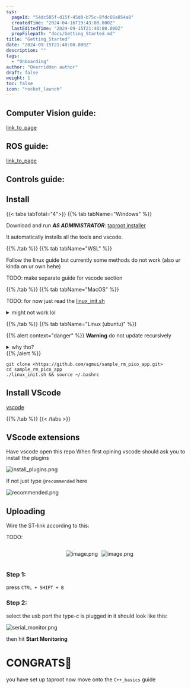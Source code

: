```yaml
---
sys:
  pageId: "54dc585f-d15f-45d0-b75c-8fdc66a854a8"
  createdTime: "2024-04-16T19:43:00.000Z"
  lastEditedTime: "2024-09-15T21:40:00.000Z"
  propFilepath: "docs/Getting_Started.md"
title: "Getting_Started"
date: "2024-09-15T21:40:00.000Z"
description: ""
tags:
  - "Onboarding"
author: "Overridden author"
draft: false
weight: 1
toc: false
icon: "rocket_launch"
---
```


## Computer Vision guide:

[link_to_page](86d45bc0-388b-4d26-8848-44f255f73d0e)

## ROS guide:

[link_to_page](3c76c1de-ec8f-46d6-8b0a-294005edc2d5)

## Controls guide:

## Install

{{< tabs tabTotal="4">}}
{{% tab tabName="Windows" %}}

Download and run _**AS ADMINISTRATOR**_: [taproot installer](https://github.com/Thornbots/TeachingFreshies/releases/tag/1.0)

It automatically installs all the tools and vscode.

{{% /tab %}}
{{% tab tabName="WSL" %}}

Follow the linux guide but currently some methods do not work (also ur kinda on ur own hehe)

TODO: make separate guide for vscode section

{{% /tab %}}
{{% tab tabName="MacOS" %}}

TODO: for now just read the [linux_init.sh](https://github.com/agmui/sample_rm_pico_app/blob/main/linux_init.sh)

<details>
<summary>might not work lol</summary>

`brew install libusb pkg-config`

Next install: [vscode](https://code.visualstudio.com/Download)

</details>

{{% /tab %}}
{{% tab tabName="Linux (ubuntu)" %}}

{{% alert context="danger" %}}
**Warning** do not update recursively
<details>
<summary>why tho?</summary>
There are some submodules that may go on for a while (like tinyusb) and I highly
recommend you don't need to get them.
If you want to see what submodules I update just look in `linux_init.sh`
</details>
{{% /alert %}}

```shell
git clone <https://github.com/agmui/sample_rm_pico_app.git>
cd sample_rm_pico_app
./linux_init.sh && source ~/.bashrc
```

## Install VScode

[vscode](https://code.visualstudio.com/Download)

{{% /tab %}}
{{< /tabs >}}

## VScode extensions

Have vscode open this repo
When first opining vscode should ask you to install the plugins

![install_plugins.png](https://prod-files-secure.s3.us-west-2.amazonaws.com/d518164a-d88e-44d1-a4ee-3adb3bd8bce0/89bd30f0-1825-4e77-867b-0a41ce370880/install_plugins.png?X-Amz-Algorithm=AWS4-HMAC-SHA256&X-Amz-Content-Sha256=UNSIGNED-PAYLOAD&X-Amz-Credential=ASIAZI2LB466R46BCQOJ%2F20250309%2Fus-west-2%2Fs3%2Faws4_request&X-Amz-Date=20250309T140116Z&X-Amz-Expires=3600&X-Amz-Security-Token=IQoJb3JpZ2luX2VjEC0aCXVzLXdlc3QtMiJHMEUCIFnZd5%2Ffn%2B5KdvijgW3Sp7IvamXxlD9PnACnqK5USfuQAiEA5eo4ms%2BEHaxOTctcBEFSIdWcH1hI8jr6IaFPkixya9Iq%2FwMIdRAAGgw2Mzc0MjMxODM4MDUiDI4t53qDsre3Ws6kTircA9%2BknxufEHF6iAhRJW47XXkCJdQlKZVS8bCQXGbDo5H8qalnuzksmcCGTCUcx7Bc4ZPnHxP9Jub3Hg7ktfXRTuwo%2Biuh0bhTC8oWbXxdLAk5%2Bu%2FeifAuAcslO1u5cGsUXsSc12FKxV0wkTTX%2B246jw3YtjN6fKQZW5o8svhYmgKJMKe0ULUlyLzFYUJEf%2F%2B%2Bl%2Fgco8gZbW0X8OUyuy3NOwoujaGL%2FVlQhifJ%2B0GazSEAEkDacPPUA0ddzRSotwQd1w%2BwHmsazDzaHYCtof6DVC7pJXPu%2FleE0LALB278pgEGeqrS1ggedgHYUYhMJ7eFHD%2FGZRfC7ZGt8qNv7yVPbGyQzcBcm%2FXqOvnKvopR8tlpS37WQQbJD8ISRl7iQ04NogLuk1O8qgDwMwOGTeRC40NAFmbmBKnrFy7AowbC2U8CXZG4M6%2BxoTOm%2BUQphkFjYa85r%2B72pfww4bxozaSzENHo1omenz1VyuFRxae0Fa11q18EJsLTBjz1vopnNsvoU8E833Xx1ohcH14u89o64qVdC5xYQtfsbkA8nXAlEMMB2ZLw3%2Fj1qVjnCuVBSMMcwuG41SlZCK%2FG93XXosyqoESQBHEAHZ5blfM3QQ5WPQlYlp%2FE9rspc7mptYKUMKmOtr4GOqUBLW%2Bc12lij1KlDLSO3isAih3d1dSPPeAY1rTDvWvGr5TlKXC6GhXULO7kwPbACMxuVEDf4fYKb2Wb2QAE89ndf0Gbzy3vK57kDumrdX8qd8IoSVWa2r7E63%2BkeYzzYdJwyht3%2B8MdICaEivWkCXvSAouDxHePHwngxJJ2U0jOW75LQJ8nPBHYMGgXpaqSs%2B8xE742TRN04jXhzrtLorwmkUbrl2aG&X-Amz-Signature=5f190e0ab262b68ea6249362dd70fc8320234f7de9a5602f20ffd15ec520005a&X-Amz-SignedHeaders=host&x-id=GetObject)

If not just type `@recommended` here  

![recommended.png](https://prod-files-secure.s3.us-west-2.amazonaws.com/d518164a-d88e-44d1-a4ee-3adb3bd8bce0/61e661e9-5d85-4dfc-be0d-8d2097a5e793/recommended.png?X-Amz-Algorithm=AWS4-HMAC-SHA256&X-Amz-Content-Sha256=UNSIGNED-PAYLOAD&X-Amz-Credential=ASIAZI2LB466R46BCQOJ%2F20250309%2Fus-west-2%2Fs3%2Faws4_request&X-Amz-Date=20250309T140116Z&X-Amz-Expires=3600&X-Amz-Security-Token=IQoJb3JpZ2luX2VjEC0aCXVzLXdlc3QtMiJHMEUCIFnZd5%2Ffn%2B5KdvijgW3Sp7IvamXxlD9PnACnqK5USfuQAiEA5eo4ms%2BEHaxOTctcBEFSIdWcH1hI8jr6IaFPkixya9Iq%2FwMIdRAAGgw2Mzc0MjMxODM4MDUiDI4t53qDsre3Ws6kTircA9%2BknxufEHF6iAhRJW47XXkCJdQlKZVS8bCQXGbDo5H8qalnuzksmcCGTCUcx7Bc4ZPnHxP9Jub3Hg7ktfXRTuwo%2Biuh0bhTC8oWbXxdLAk5%2Bu%2FeifAuAcslO1u5cGsUXsSc12FKxV0wkTTX%2B246jw3YtjN6fKQZW5o8svhYmgKJMKe0ULUlyLzFYUJEf%2F%2B%2Bl%2Fgco8gZbW0X8OUyuy3NOwoujaGL%2FVlQhifJ%2B0GazSEAEkDacPPUA0ddzRSotwQd1w%2BwHmsazDzaHYCtof6DVC7pJXPu%2FleE0LALB278pgEGeqrS1ggedgHYUYhMJ7eFHD%2FGZRfC7ZGt8qNv7yVPbGyQzcBcm%2FXqOvnKvopR8tlpS37WQQbJD8ISRl7iQ04NogLuk1O8qgDwMwOGTeRC40NAFmbmBKnrFy7AowbC2U8CXZG4M6%2BxoTOm%2BUQphkFjYa85r%2B72pfww4bxozaSzENHo1omenz1VyuFRxae0Fa11q18EJsLTBjz1vopnNsvoU8E833Xx1ohcH14u89o64qVdC5xYQtfsbkA8nXAlEMMB2ZLw3%2Fj1qVjnCuVBSMMcwuG41SlZCK%2FG93XXosyqoESQBHEAHZ5blfM3QQ5WPQlYlp%2FE9rspc7mptYKUMKmOtr4GOqUBLW%2Bc12lij1KlDLSO3isAih3d1dSPPeAY1rTDvWvGr5TlKXC6GhXULO7kwPbACMxuVEDf4fYKb2Wb2QAE89ndf0Gbzy3vK57kDumrdX8qd8IoSVWa2r7E63%2BkeYzzYdJwyht3%2B8MdICaEivWkCXvSAouDxHePHwngxJJ2U0jOW75LQJ8nPBHYMGgXpaqSs%2B8xE742TRN04jXhzrtLorwmkUbrl2aG&X-Amz-Signature=e351fdefa1ceef5515e0ef1881277ad86d87a39a20d8b4e3a7037c7258c71335&X-Amz-SignedHeaders=host&x-id=GetObject)

## Uploading

Wire the ST-link according to this:

TODO:

<div style="display: flex;flex-direction: row; column-gap:10px; max-width: 630px;justify-content: center;">
<div>

![image.png](https://prod-files-secure.s3.us-west-2.amazonaws.com/d518164a-d88e-44d1-a4ee-3adb3bd8bce0/210ecb78-1116-4d7b-b9b7-2292f66fa2c2/image.png?X-Amz-Algorithm=AWS4-HMAC-SHA256&X-Amz-Content-Sha256=UNSIGNED-PAYLOAD&X-Amz-Credential=ASIAZI2LB4666MBQVMUL%2F20250309%2Fus-west-2%2Fs3%2Faws4_request&X-Amz-Date=20250309T140118Z&X-Amz-Expires=3600&X-Amz-Security-Token=IQoJb3JpZ2luX2VjECwaCXVzLXdlc3QtMiJHMEUCIFKefMIdC08oBchDqc81SX2t5aXNSqJ6a0CXRgy%2FCs7CAiEArloi%2F7V7DIfer0cAXDaVIPiDPAxz1LHXPsvhEvON%2F%2BMq%2FwMIdRAAGgw2Mzc0MjMxODM4MDUiDH7G8YUGw9cuUnL9USrcA1iPX9FtbrBCeTz1AulhysDWf6jKcrIia%2FZ68Mi50Rxdm3Hj3fqzF3a1%2F7hiQ0phGAkP1SfB6PvUKCNyC0ix5WwiiCjh9wazzhRSa1fY6aqAf9d%2F96vku%2Bna1hB9jLkiibrgYkif9tTgDxnJLuCbUqYLfFsjCdVevs0N8pzqXRulh9wL5fESNmIeFv%2F17ShzFFrGqh%2BXeR8LHUJkStEQb3L6shM5y12nCU2Gm01cnVhXgjbpnGaAXiOb%2B25dTMMx0j4PwRob1dnIZqhARDvJvLaclH2hxDqAGELGDvmbtIeX2ppQHO2wKPR2oWilQNfeQdKBQ5nAWgLRKh13nu771ETCpAQ3DeJTNwSu%2FQ%2BMTJWB5vTbmloAPh8hHCV8Z4VqKSmJm7m8Xry6pFB9reDaE9RS5k54JOU2nNLlUIe6hBJ%2BQ8hYpIDSmPsABJ8czUT5x%2FfuTPLKOb157o7T75uzc4reCZV%2FyYZ8ZQ6tU29qneypfk9iFqwdTEjfZbOPJ%2Bhtb6rpz25mztdbcd5IVOx2TlFxq7iHr0WJh8wTo9HV7YnatSeyOUHmAIyKti0AVu47kIYRhGcf6X%2BEf5N5mBeb5dthZIktT5pTZ%2BPoA3aqfE1JPdenFpkybCzqNPF8MO2Btr4GOqUBWiHbvFcryPh4RYw06cOp9KhsSu%2FPkl3a5XhfGRBaca9QU6DhocF6S9yMsk68SE7OLJM4LYSYQ19cPe8kMbVFC3ovCxORVMSIWxM5nhMpNKUBmXub03OYBDNtPEq6BH2uRSpTmEP5QMTmX3h25kjMBkuiUujB%2F83ViNHyW0TsckVwUZjyyo8IwSgClu7DmLj1Y1XirAafkDCxnqopXw7lIH0zvbqd&X-Amz-Signature=ecd53a0ac5a7172dc7a879f1cc46c72b7e9e1d366eda77a828d4d96587bff8ad&X-Amz-SignedHeaders=host&x-id=GetObject)

</div>
<div>

![image.png](https://prod-files-secure.s3.us-west-2.amazonaws.com/d518164a-d88e-44d1-a4ee-3adb3bd8bce0/33a0fd0f-8ca6-4a86-8e09-26e95ded1fff/image.png?X-Amz-Algorithm=AWS4-HMAC-SHA256&X-Amz-Content-Sha256=UNSIGNED-PAYLOAD&X-Amz-Credential=ASIAZI2LB4662UA2ERLB%2F20250309%2Fus-west-2%2Fs3%2Faws4_request&X-Amz-Date=20250309T140122Z&X-Amz-Expires=3600&X-Amz-Security-Token=IQoJb3JpZ2luX2VjECwaCXVzLXdlc3QtMiJIMEYCIQDweO0xaCf21zsUKqhx4K3dLsQZu1Df1K4FQ36xH9X9UAIhAO74NksVTZFDItjgCBpB6tK3lAJ9wtzlgW%2FKNcrr8gDiKv8DCHUQABoMNjM3NDIzMTgzODA1IgwMVmWEAZ4ZX0zaA7cq3AOWmBUrInR3rKcvmxN%2FpYTEuZu9N7sn9vzE%2FCLPzM5VzTV3B%2BOh1W0mGhmtzNUprWtqvWiZc1dc0gi0AWgjTnU5XCWSbD85DOeNsg2A7ThLR5sXZNjlZD4wd9xu%2BPP7dAc0MCNyhLKcRUkSshKizgNhoCWGnftzEsKmuicX7if72Awtcb20Okh%2FQNMIEgx3equkAKK7H%2FtnWLFLy%2FSZeaWh5Hc%2FzDRO7W60XqnT7qY9A3NpHlUZRu0gI7r71Y1ueLpl7Gnn2HTpewwZPOAii%2FPNEHfTjUOQIKdT7ON1rqaH1Uxv24K06ynzSMqkvrZyei0O%2BwyxoqgGoRcOBkasb%2FVhzQ3K8x8WVOFgesoToTonr59SVYEdckfQ5Ii24UZnYY7yZ7Hc8e0V0c8ppr9yzC%2F1825XfpCRSj4yyTFUbEGA%2ByXewlku6I8epaGKI1uitqv4l8x%2BzxImFMejqlTczq6xGzQDDerZeKaOAG5AtcDM%2F3p7y%2Fr4bfcHavXqmsPH53j9lZZMYDzH8elS4lq4wmd%2FD%2B25mw5ytQnrx5xBI5rufTJyO%2FjMN41t0wweaDua79qWD%2Bz%2BjtTmT%2FOJCgiB%2Fck3gXMD0X3TnewdeZNqtrJBmhN9IHqUZu3k1Bv05DCDi7a%2BBjqkAfDd4KFS0W2KF%2F3%2BrNthrMmacqhZid944Ax6qD3fazEgNm3KqRKscEmpRN%2FDtUEqWZn2CXUm0Zx%2BOfghefBtL8VjsBBLiOA7AmzFcvwm3XGw7oMwvbb%2BtpUr%2BaYzFD%2BcbtXMeFRveFqSuNtrPzZKl68ojpJeJVMrctLu1IpIcIhvqfzjVjE2q2QjsUURzfDXizjSFNuDvPd6UdOPYriRKzL5q4DN&X-Amz-Signature=ed6298e225a4ce9f9639d7ec3aac7dd3e0246440552519e329aac756736abe2d&X-Amz-SignedHeaders=host&x-id=GetObject)

</div>
</div>

### Step 1:

press `CTRL + SHIFT + B`

### Step 2:

select the usb port the type-c is plugged in it should look like this:

![serial_monitor.png](https://prod-files-secure.s3.us-west-2.amazonaws.com/d518164a-d88e-44d1-a4ee-3adb3bd8bce0/f03f4774-05d4-4393-b6a0-d5efb6d315ab/serial_monitor.png?X-Amz-Algorithm=AWS4-HMAC-SHA256&X-Amz-Content-Sha256=UNSIGNED-PAYLOAD&X-Amz-Credential=ASIAZI2LB466R46BCQOJ%2F20250309%2Fus-west-2%2Fs3%2Faws4_request&X-Amz-Date=20250309T140116Z&X-Amz-Expires=3600&X-Amz-Security-Token=IQoJb3JpZ2luX2VjEC0aCXVzLXdlc3QtMiJHMEUCIFnZd5%2Ffn%2B5KdvijgW3Sp7IvamXxlD9PnACnqK5USfuQAiEA5eo4ms%2BEHaxOTctcBEFSIdWcH1hI8jr6IaFPkixya9Iq%2FwMIdRAAGgw2Mzc0MjMxODM4MDUiDI4t53qDsre3Ws6kTircA9%2BknxufEHF6iAhRJW47XXkCJdQlKZVS8bCQXGbDo5H8qalnuzksmcCGTCUcx7Bc4ZPnHxP9Jub3Hg7ktfXRTuwo%2Biuh0bhTC8oWbXxdLAk5%2Bu%2FeifAuAcslO1u5cGsUXsSc12FKxV0wkTTX%2B246jw3YtjN6fKQZW5o8svhYmgKJMKe0ULUlyLzFYUJEf%2F%2B%2Bl%2Fgco8gZbW0X8OUyuy3NOwoujaGL%2FVlQhifJ%2B0GazSEAEkDacPPUA0ddzRSotwQd1w%2BwHmsazDzaHYCtof6DVC7pJXPu%2FleE0LALB278pgEGeqrS1ggedgHYUYhMJ7eFHD%2FGZRfC7ZGt8qNv7yVPbGyQzcBcm%2FXqOvnKvopR8tlpS37WQQbJD8ISRl7iQ04NogLuk1O8qgDwMwOGTeRC40NAFmbmBKnrFy7AowbC2U8CXZG4M6%2BxoTOm%2BUQphkFjYa85r%2B72pfww4bxozaSzENHo1omenz1VyuFRxae0Fa11q18EJsLTBjz1vopnNsvoU8E833Xx1ohcH14u89o64qVdC5xYQtfsbkA8nXAlEMMB2ZLw3%2Fj1qVjnCuVBSMMcwuG41SlZCK%2FG93XXosyqoESQBHEAHZ5blfM3QQ5WPQlYlp%2FE9rspc7mptYKUMKmOtr4GOqUBLW%2Bc12lij1KlDLSO3isAih3d1dSPPeAY1rTDvWvGr5TlKXC6GhXULO7kwPbACMxuVEDf4fYKb2Wb2QAE89ndf0Gbzy3vK57kDumrdX8qd8IoSVWa2r7E63%2BkeYzzYdJwyht3%2B8MdICaEivWkCXvSAouDxHePHwngxJJ2U0jOW75LQJ8nPBHYMGgXpaqSs%2B8xE742TRN04jXhzrtLorwmkUbrl2aG&X-Amz-Signature=bd93dace26b97712c64f84ef38e10aa70e84f0f723f54e9de4e40f877a37179a&X-Amz-SignedHeaders=host&x-id=GetObject)

then hit **Start Monitoring**

# CONGRATS🎉

you have set up taproot now move onto the `C++_basics` guide
